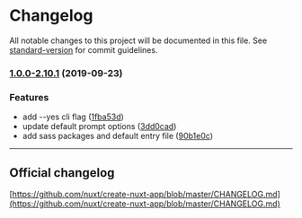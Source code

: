 # Changelog

All notable changes to this project will be documented in this file. See [standard-version](https://github.com/conventional-changelog/standard-version) for commit guidelines.

### [1.0.0-2.10.1](https://github.com/atoms-studio/create-nuxt-app/compare/v1.0.0-2.10.1...v2.10.1) (2019-09-23)

### Features

* add --yes cli flag ([1fba53d](https://github.com/atoms-studio/create-nuxt-app/commit/1fba53d))
* update default prompt options ([3dd0cad](https://github.com/atoms-studio/create-nuxt-app/commit/3dd0cad))
* add sass packages and default entry file ([90b1e0c](https://github.com/atoms-studio/create-nuxt-app/commit/90b1e0c))

---

## Official changelog 
[https://github.com/nuxt/create-nuxt-app/blob/master/CHANGELOG.md](https://github.com/nuxt/create-nuxt-app/blob/master/CHANGELOG.md)